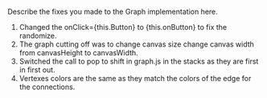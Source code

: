 Describe the fixes you made to the Graph implementation here.
1. Changed the onClick={this.Button} to {this.onButton} to fix the randomize.
2. The graph cutting off was to change canvas size change canvas width from canvasHeight to canvasWidth.
3. Switched the call to pop to shift in graph.js in the stacks as they are first in first out. 
4. Vertexes colors are the same as they match the colors of the edge for the connections.